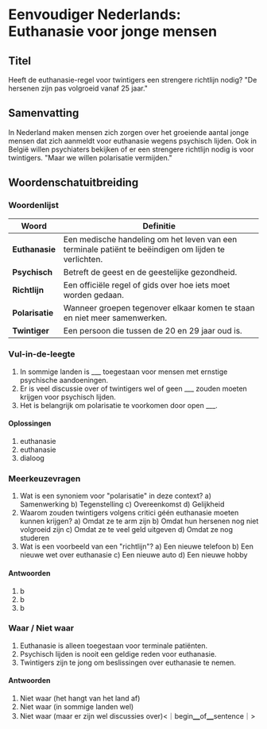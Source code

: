 # Eenvoudiger Nederlands: Euthanasie voor jonge mensen

## Titel
Heeft de euthanasie-regel voor twintigers een strengere richtlijn nodig? "De hersenen zijn pas volgroeid vanaf 25 jaar."

## Samenvatting
In Nederland maken mensen zich zorgen over het groeiende aantal jonge mensen dat zich aanmeldt voor euthanasie wegens psychisch lijden. Ook in België willen psychiaters bekijken of er een strengere richtlijn nodig is voor twintigers. "Maar we willen polarisatie vermijden."

## Woordenschatuitbreiding

### Woordenlijst

| Woord | Definitie |
|-------|-----------|
| **Euthanasie** | Een medische handeling om het leven van een terminale patiënt te beëindigen om lijden te verlichten. |
| **Psychisch** | Betreft de geest en de geestelijke gezondheid. |
| **Richtlijn** | Een officiële regel of gids over hoe iets moet worden gedaan. |
| **Polarisatie** | Wanneer groepen tegenover elkaar komen te staan en niet meer samenwerken. |
| **Twintiger** | Een persoon die tussen de 20 en 29 jaar oud is. |

### Vul-in-de-leegte
1. In sommige landen is ___ toegestaan voor mensen met ernstige psychische aandoeningen.
2. Er is veel discussie over of twintigers wel of geen ___ zouden moeten krijgen voor psychisch lijden.
3. Het is belangrijk om polarisatie te voorkomen door open ___.

#### Oplossingen
1. euthanasie
2. euthanasie
3. dialoog

### Meerkeuzevragen
1. Wat is een synoniem voor "polarisatie" in deze context?
  a) Samenwerking
  b) Tegenstelling
  c) Overeenkomst
  d) Gelijkheid
2. Waarom zouden twintigers volgens critici géén euthanasie moeten kunnen krijgen?
  a) Omdat ze te arm zijn
  b) Omdat hun hersenen nog niet volgroeid zijn
  c) Omdat ze te veel geld uitgeven
  d) Omdat ze nog studeren
3. Wat is een voorbeeld van een "richtlijn"?
  a) Een nieuwe telefoon
  b) Een nieuwe wet over euthanasie
  c) Een nieuwe auto
  d) Een nieuwe hobby

#### Antwoorden
1. b
2. b
3. b

### Waar / Niet waar
1. Euthanasie is alleen toegestaan voor terminale patiënten.
2. Psychisch lijden is nooit een geldige reden voor euthanasie.
3. Twintigers zijn te jong om beslissingen over euthanasie te nemen.

#### Antwoorden
1. Niet waar (het hangt van het land af)
2. Niet waar (in sommige landen wel)
3. Niet waar (maar er zijn wel discussies over)<｜begin▁of▁sentence｜>